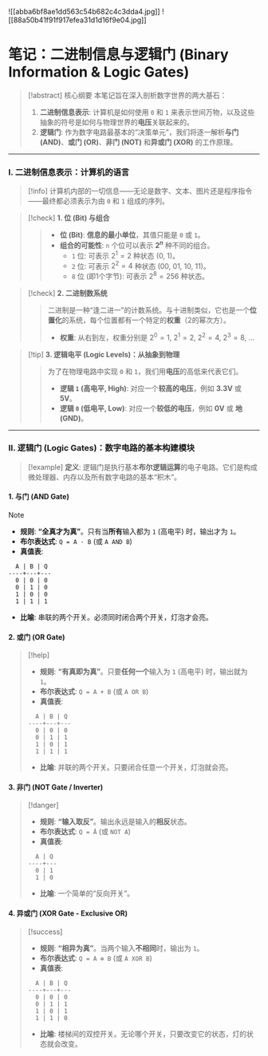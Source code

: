 ![[abba6bf8ae1dd563c54b682c4c3dda4.jpg]]
![[88a50b41f91f917efea31d1d16f9e04.jpg]]

# 笔记：二进制信息与逻辑门 (Binary Information & Logic Gates)

> [!abstract] 核心纲要
> 本笔记旨在深入剖析数字世界的两大基石：
> 1.  **二进制信息表示**: 计算机是如何使用 `0` 和 `1` 来表示世间万物，以及这些抽象的符号是如何与物理世界的**电压**关联起来的。
> 2.  **逻辑门**: 作为数字电路最基本的“决策单元”，我们将逐一解析**与门 (AND)**、**或门 (OR)**、**非门 (NOT)** 和**异或门 (XOR)** 的工作原理。

---

### Ⅰ. 二进制信息表示：计算机的语言

> [!info]
> 计算机内部的一切信息——无论是数字、文本、图片还是程序指令——最终都必须表示为由 `0` 和 `1` 组成的序列。

> [!check] **1. 位 (Bit) 与组合**
> > - **位 (Bit)**: **信息的最小单位**，其值只能是 `0` 或 `1`。
> > - **组合的可能性**: `n` 个位可以表示 **$2^n$** 种不同的组合。
> >   - `1` 位: 可表示 $2^1=2$ 种状态 (0, 1)。
> >   - `2` 位: 可表示 $2^2=4$ 种状态 (00, 01, 10, 11)。
> >   - `8` 位 (即1个字节): 可表示 $2^8=256$ 种状态。

> [!check] **2. 二进制数系统**
> > 二进制是一种“逢二进一”的计数系统。与十进制类似，它也是一个**位置化**的系统，每个位置都有一个特定的**权重**（2的幂次方）。
> > - **权重**: 从右到左，权重分别是 $2^0=1$, $2^1=2$, $2^2=4$, $2^3=8$, ...

> [!tip] **3. 逻辑电平 (Logic Levels)：从抽象到物理**
> > 为了在物理电路中实现 `0` 和 `1`，我们用**电压**的高低来代表它们。
> > - **逻辑 `1` (高电平, High)**: 对应一个**较高的电压**，例如 **3.3V** 或 **5V**。
> > - **逻辑 `0` (低电平, Low)**: 对应一个**较低的电压**，例如 **0V** 或 **地 (GND)**。

---

### Ⅱ. 逻辑门 (Logic Gates)：数字电路的基本构建模块

> [!example]
> **定义**: 逻辑门是执行基本**布尔逻辑运算**的电子电路。它们是构成微处理器、内存以及所有数字电路的基本“积木”。

#### **1. 与门 (AND Gate)**

> [!note]
> - **规则**: **“全真才为真”**。只有当**所有**输入都为 `1` (高电平) 时，输出才为 `1`。
> - **布尔表达式**: `Q = A · B` (或 `A AND B`)
> - **真值表**:
> ```
>   A | B | Q
> ----+---+---
>   0 | 0 | 0
>   0 | 1 | 0
>   1 | 0 | 0
>   1 | 1 | 1
> ```
> - **比喻**: 串联的两个开关。必须同时闭合两个开关，灯泡才会亮。

#### **2. 或门 (OR Gate)**

> [!help]
> - **规则**: **“有真即为真”**。只要**任何一个**输入为 `1` (高电平) 时，输出就为 `1`。
> - **布尔表达式**: `Q = A + B` (或 `A OR B`)
> - **真值表**:
> ```
>   A | B | Q
> ----+---+---
>   0 | 0 | 0
>   0 | 1 | 1
>   1 | 0 | 1
>   1 | 1 | 1
> ```
> - **比喻**: 并联的两个开关。只要闭合任意一个开关，灯泡就会亮。

#### **3. 非门 (NOT Gate / Inverter)**

> [!danger]
> - **规则**: **“输入取反”**。输出永远是输入的**相反**状态。
> - **布尔表达式**: `Q = Ā` (或 `NOT A`)
> - **真值表**:
> ```
>   A | Q
> ----+---
>   0 | 1
>   1 | 0
> ```
> - **比喻**: 一个简单的“反向开关”。

#### **4. 异或门 (XOR Gate - Exclusive OR)**

> [!success]
> - **规则**: **“相异为真”**。当两个输入**不相同**时，输出为 `1`。
> - **布尔表达式**: `Q = A ⊕ B` (或 `A XOR B`)
> - **真值表**:
> ```
>   A | B | Q
> ----+---+---
>   0 | 0 | 0
>   0 | 1 | 1
>   1 | 0 | 1
>   1 | 1 | 0
> ```
> - **比喻**: 楼梯间的双控开关。无论哪个开关，只要改变它的状态，灯的状态就会改变。